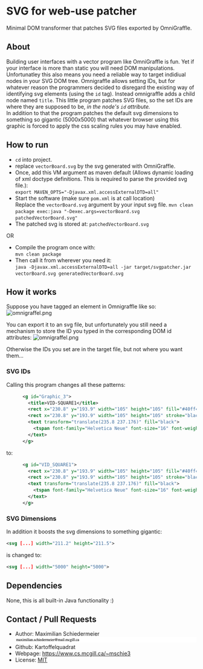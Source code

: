 # SVG for web-use patcher

Minimal DOM transformer that patches SVG files exported by OmniGraffle.

## About

Building user interfaces with a vector program like OmniGraffle is fun. Yet if your interface is more than static you will need DOM manipulations. Unfortunatley this also means you need a reliable way to target indidiual nodes in your SVG DOM tree. Omnigraffle allows setting IDs, but for whatever reason the programmers decided to disregard the existing way of identifying svg elements (using the ```id``` tag). Instead omnigraffle adds a child node named ```title```.
This little program patches SVG files, so the set IDs are where they are supposed to be, *in the node's ```id``` attribute.*  
In addition to that the program patches the default svg dimensions to something so gigantic (5000x5000) that whatever browser using this graphic is forced to apply the css scaling rules you may have enabled.

## How to run

 * ```cd``` into project.
 * replace ```vectorBoard.svg``` by the svg generated with OmniGraffle.
 * Once, add this VM argument as maven default (Allows dynamic loading of xml doctype definitions. This is required to parse the provided svg file.):  
 ```export MAVEN_OPTS="-Djavax.xml.accessExternalDTD=all"```
 * Start the software (make sure ```pom.xml``` is at call location)  
 Replace the ```vectorBoard.svg``` argument by your input svg file.
```mvn clean package exec:java "-Dexec.args=vectorBoard.svg patchedVectorBoard.svg"```
 * The patched svg is stored at: ```patchedVectorBoard.svg```
 
 OR
 
  * Compile the program once with:  
  ```mvn clean package```
  * Then call it from wherever you need it:  
  ```java -Djavax.xml.accessExternalDTD=all -jar target/svgpatcher.jar vectorBoard.svg generatedVectorBoard.svg```

## How it works

Suppose you have tagged an element in Omnigraffle like so:  
![omnigraffel.png](markdown/omnigraffle.png)

You can export it to an svg file, but unfortunately you still need a mechanism to store the ID you typed in the corresponding DOM id attributes:
![omnigraffel.png](markdown/export.png)

Otherwise the IDs you set are in the target file, but not where you want them... 

### SVG IDs

Calling this program changes all these patterns:  
```xml
      <g id="Graphic_3">
        <title>VID-SQUARE1</title>
        <rect x="230.8" y="193.9" width="105" height="105" fill="#40ff40"/>
        <rect x="230.8" y="193.9" width="105" height="105" stroke="black" stroke-linecap="round" stroke-linejoin="round" stroke-width="1"/>
        <text transform="translate(235.8 237.176)" fill="black">
          <tspan font-family="Helvetica Neue" font-size="16" font-weight="400" fill="black" x="34.156" y="15">361</tspan>
        </text>
      </g>
```

to:  
```xml
      <g id="VID_SQUARE1">
        <rect x="230.8" y="193.9" width="105" height="105" fill="#40ff40"/>
        <rect x="230.8" y="193.9" width="105" height="105" stroke="black" stroke-linecap="round" stroke-linejoin="round" stroke-width="1"/>
        <text transform="translate(235.8 237.176)" fill="black">
          <tspan font-family="Helvetica Neue" font-size="16" font-weight="400" fill="black" x="34.156" y="15">361</tspan>
        </text>
      </g>
```

### SVG Dimensions

In addition it boosts the svg dimensions to something gigantic:
```xml
<svg [...] width="211.2" height="211.5">
```

is changed to:  
```xml
<svg [...] width="5000" height="5000">
```


## Dependencies

None, this is all built-in Java functionality  :)

## Contact / Pull Requests

 * Author: Maximilian Schiedermeier ![email](email.png)
 * Github: Kartoffelquadrat
 * Webpage: https://www.cs.mcgill.ca/~mschie3
 * License: [MIT](https://opensource.org/licenses/MIT)


